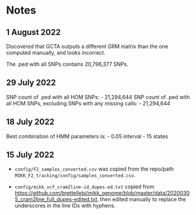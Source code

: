 # Notes

## 1 August 2022

Discovered that GCTA outputs a different GRM matrix than the one computed manually, and looks incorrect.

The .ped with all SNPs contains 20,796,377 SNPs.

## 29 July 2022

SNP count of .ped with all HOM SNPs: 
    - 21,294,644
SNP count of .ped with all HOM SNPs, excluding SNPs with any missing calls:
    - 21,294,644

## 18 July 2022

Best combination of HMM parameters is:
    - 0.05 interval
    - 15 states

## 15 July 2022

* `config/F2_samples_converted.csv` was copied from the repo/path `MIKK_F2_tracking/config/samples_converted.csv`.

* `config/mikk_vcf_cram2line-id_dupes-ed.txt` copied from https://github.com/brettellebi/mikk_genome/blob/master/data/20200305_cram2line_full_dupes-edited.txt, then edited manually to replace the underscores in the line IDs with hyphens.

